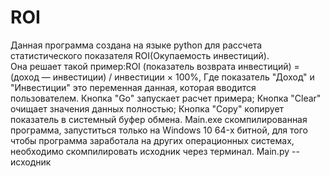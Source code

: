 # ROI
Данная программа создана на языке python для рассчета статистического показателя ROI(Окупаемость инвестиций).  
Она решает такой пример:ROI (показатель возврата инвестиций) = (доход — инвестиции) / инвестиции × 100%, 
Где показатель "Доход" и "Инвестиции" это переменная данная, которая вводится пользователем. 
Кнопка "Go" запускает расчет примера; 
Кнопка "Clear" очищает значения данных полностью; 
Кнопка "Copy" копирует показатель в системный буфер обмена.
Main.exe скомпилированная  программа, запуститься только на Windows 10 64-х битной, для того чтобы программа заработала на других операционных системах, необходимо скомпилировать исходник через терминал. 
Main.py -- исходник
